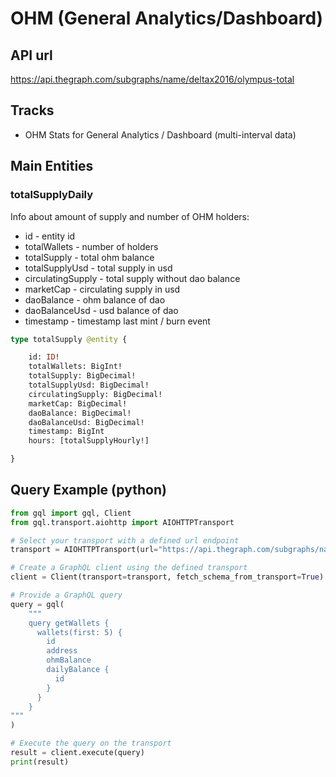  <h1>OHM (General Analytics/Dashboard)</h1>

## API url

https://api.thegraph.com/subgraphs/name/deltax2016/olympus-total

## Tracks

- OHM Stats for General Analytics / Dashboard (multi-interval data)


## Main Entities



### totalSupplyDaily

Info about amount of supply and number of OHM holders:
- id - entity id
- totalWallets - number of holders
- totalSupply - total ohm balance
- totalSupplyUsd - total supply in usd
- circulatingSupply - total supply without dao balance
- marketCap - circulating supply in usd
- daoBalance - ohm balance of dao
- daoBalanceUsd - usd balance of dao
- timestamp - timestamp last mint / burn event

```graphql
type totalSupply @entity {

	id: ID!
	totalWallets: BigInt!
	totalSupply: BigDecimal!
	totalSupplyUsd: BigDecimal!
	circulatingSupply: BigDecimal!
	marketCap: BigDecimal!
	daoBalance: BigDecimal!
	daoBalanceUsd: BigDecimal!
	timestamp: BigInt
	hours: [totalSupplyHourly!]

}

```

## Query Example (python)

```python
from gql import gql, Client
from gql.transport.aiohttp import AIOHTTPTransport

# Select your transport with a defined url endpoint
transport = AIOHTTPTransport(url="https://api.thegraph.com/subgraphs/name/deltax2016/olympus-wallets")

# Create a GraphQL client using the defined transport
client = Client(transport=transport, fetch_schema_from_transport=True)

# Provide a GraphQL query
query = gql(
    """
    query getWallets {
      wallets(first: 5) {
	    id
	    address
	    ohmBalance
	    dailyBalance {
	      id
	    }
	  }
    }
"""
)

# Execute the query on the transport
result = client.execute(query)
print(result)
```

